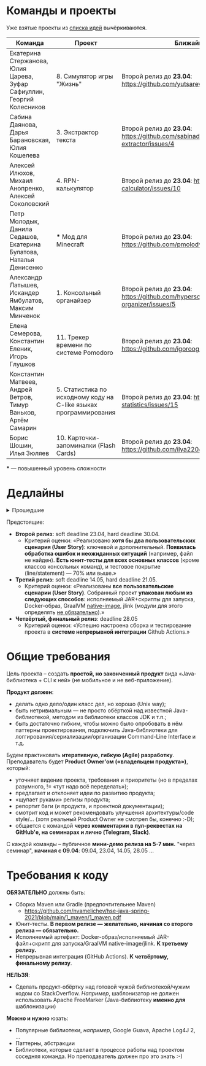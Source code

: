Команды и проекты
=================

Уже взятые проекты из [списка идей](https://github.com/nvamelichev/hse-java-spring-2021/blob/main/project-ideas.md) ~~вычёркиваются~~.

| Команда | Проект | Ближайший дедлайн | GitHub |
| ------- | ------ | ----------------- | ------ |
| Екатерина Стержанова, <br> Юлия Царева, <br> Зуфар Сафиуллин, <br> Георгий Колесников | 8. Симулятор игры "Жизнь" | Второй релиз до **23.04**: https://github.com/yutsareva/game-of-life/issues/4 | [game-of-life](https://github.com/yutsareva/game-of-life) |
| Сабина Даянова, <br> Дарья Барановская, <br> Юлия Кошелева | 3. Экстрактор текста | Второй релиз до **23.04**: https://github.com/sabinadayanova/text-extractor/issues/4 | [text-extractor](https://github.com/sabinadayanova/text-extractor) |
| Алексей Илюхов, <br> Михаил Анопренко, <br> Алексей Соколовский | 4. RPN-калькулятор | Второй релиз до **23.04**: https://github.com/livace/rpn-calculator/issues/10 | [rpn-calculator](https://github.com/livace/rpn-calculator) |
| Петр Молодык, <br> Данила Седашов, <br> Екатерина Булатова, <br> Наталья Денисенко | **\*** Мод для Minecraft | Второй релиз до **23.04**: https://github.com/pmolodyk/MinecraftFabricMod/issues/3 | [Minecraft Mod](https://github.com/pmolodyk/MinecraftFabricMod) |
| Александр Латышев, <br> Искандер Ямбулатов, <br> Максим Минченок | 1. Консольный органайзер | Второй релиз до **23.04**: https://github.com/hypersousage/console-organizer/issues/5 | [console-organizer](https://github.com/hypersousage/console-organizer) |
| Елена Семерова, <br> Константин Еленик, <br> Игорь Глушков | 11. Трекер времени по системе Pomodoro | Второй релиз до **23.04**: https://github.com/igoroogle/pomodoros/issues/3 | [pomodoros](https://github.com/igoroogle/pomodoros) |
| Константин Матвеев, <br> Андрей Ветров, <br> Тимур Ваньков, <br> Артём Самарин | 5. Статистика по исходному коду на C-like языках программирования | Второй релиз до **23.04**: https://github.com/vetand/code-statistics/issues/15 | [code-statistics](https://github.com/vetand/code-statistics) |
| Борис Шошин, <br> Илья Зюляев | 10. Карточки-запоминалки (Flash Cards) | Второй релиз до **23.04**: https://github.com/ilya2204/flash-cards/issues/3 | [flash-cards](https://github.com/ilya2204/flash-cards) |

**\*** &mdash; повышенный уровень сложности

Дедлайны
=================
<details><summary>Прошедшие</summary>

- **Тема проекта:** soft deadline 24.02, hard deadline 03.03.
  - Идеи проектов: https://github.com/nvamelichev/hse-java-spring-2021/blob/main/project-ideas.md.
  - Можно взять свою тему (по согласованию с преподавателем)
  - **Сменить тему** можно до 03.03 включительно, если в команде большинство участников «за».
- **Проектная документация (Product Vision, User Stories):** soft deadline 26.02, hard deadline 05.03.
  - FAQ, как её писать: https://github.com/nvamelichev/hse-java-spring-2021/blob/main/requirements-faq.md
  - Product Vision:
    - https://leadstartup.ru/db/product-vision (Agile)
    - https://intuit.ru/studies/courses/2188/174/lecture/4724?page=2 (более формальный подход из методологий RUP и MSF)
  - User Stories:
    - https://ru.wikipedia.org/wiki/Пользовательские_истории (сухая теория)
    - https://pmclub.pro/articles/user-story-pora-primenyat-pravilno (немного практики)
- **К семинару 05.03, все темы проектов и документация должны быть утверждены**.
- **Модель предметной области:** soft deadline 26.03, hard deadline 04.04. Варианты представления модели:
  - CRC-карточки или иная модель системы "с высоты птичьего полёта"
  - Более подробная ОО-модель системы, одно из:
    - [**рекомендуется**] UML-диаграммы (Use Cases, Class, Sequence и/или Statechart) или [ECore](https://www.eclipse.org/ecoretools/overview.html), плюс краткий поясняющий текст, если необходимо.
      - Для работы с UML я рекомендую PlantUML, потому что у него удобный текстовый синтаксис. 
      - Но подойдёт любой редактор (ArgoUML, Violet, dia, MS Visio, ...)
    - Диаграммы произвольного вида ("буйство квадратиков и стрелочек" (c)) + краткий поясняющий текст
    - [не рекомендуется] Код на Java или псевдокод, если кода немного и он хорошо документирован (классы + методы без тел, все с документацией)
- **Первый релиз:** soft deadline 09.04, hard deadline 16.04.
  - Критерий оценки: «Код **локально собирается** в исполняемый JAR-файл с помощью Maven/Gradle. JAR-файл **успешно запускается** `java -jar <jarfile.jar>`. Покрыт **хотя бы один ключевой пользовательский сценарий (User Story)**. Наличие работающих юнит-тестов к первому релизу будет преимуществом»
</details>

Предстоящие:
- **Второй релиз:** soft deadline 23.04, hard deadline 30.04.
  - Критерий оценки: «Реализовано **хотя бы два пользовательских сценария (User Story)**: ключевой и дополнительный. **Появилась обработка ошибок и неожиданных ситуаций** (например, файл не найден). **Есть юнит-тесты для всех основных классов** (кроме классов консольных команд), и тестовое покрытие (line/statement) &mdash; 70% или выше.»
- **Третий релиз:** soft deadline 14.05, hard deadline 21.05.
  - Критерий оценки: «Реализованы **все пользовательские сценарии (User Story)**. Собранный проект **упакован любым из следующих способов**: исполняемый JAR+скрипты для запуска, Docker-образ, GraalVM [native-image](https://www.graalvm.org/reference-manual/native-image/
), jlink (модули для этого определять [не обязательно](https://medium.com/azulsystems/using-jlink-to-build-java-runtimes-for-non-modular-applications-9568c5e70ef4)).»
- **Четвёртый, финальный релиз**: deadline 28.05
  - Критерий оценки: «Успешно настроена сборка и тестирование проекта в **системе непрерывной интеграции** Github Actions.»

Общие требования
================
Цель проекта – создать **простой, но законченный продукт** вида «Java-библиотека + CLI к ней» (не мобильное и не веб-приложение).

**Продукт должен**:
  * делать одно дело/один класс дел, но хорошо (Unix way);
  * быть нетривиальным — не просто обёрткой над известной Java-библиотекой, методом из библиотеки классов JDK и т.п.;
  * быть достаточно гибким, чтобы можно было опробовать в нём паттерны проектирования, подключить Java-библиотеки для логгирования/сериализации/организации Command-Line Interface и т.д.

Будем практиковать **итеративную, гибкую (Agile) разработку**. Преподаватель будет **Product Owner'ом («владельцем продукта»)**, который:
* уточняет видение проекта, требования и приоритеты (но в пределах разумного, != «тут надо всё переделать»);
* предлагает и отклоняет идеи по развитию продукта;
* «щупает руками» релизы продукта;
* репортит баги (и продукта, и проектной документации);
* смотрит код и может рекомендовать улучшения архитектуры/code style/... (хотя реальный Product Owner не смотрел бы, конечно :-D);
* общается с командой **через комментарии в пул-реквестах на GitHub'е, на семинарах и лично (Telegram, Slack)**.

С каждой команды – публичное **мини-демо релиза на 5-7 мин.** "через семинар", **начиная с 09.04**: 09.04, 23.04, 14.05, 28.05 &hellip;

Требования к коду
=================

**ОБЯЗАТЕЛЬНО** должны быть:
  * Сборка Maven или Gradle (предпочтительнее Maven)
    * https://github.com/nvamelichev/hse-java-spring-2021/blob/main/1_maven/1_maven.pdf
  * Юнит-тесты. **В первом релизе &mdash; желательно, начиная со второго релиза &mdash; обязательно.**
  * Исполняемый артефакт: Docker-образ/исполняемый JAR-файл+скрипт для запуска/GraalVM native-image/jlink. **К третьему релизу.**
  * Непрерывная интеграция (GitHub Actions). **К четвёртому, финальному релизу**.

**НЕЛЬЗЯ**:
  * Сделать продукт-обёртку над готовой чужой библиотекой/чужим кодом со StackOverflow. *Например*, шаблонизатор не должен использовать Apache FreeMarker (Java-библиотеку **именно для** шаблонизации)

**Можно и нужно** юзать:
  * Популярные библиотеки, *например*, Google Guava, Apache Log4J 2, &hellip;
  * Паттерны, абстракции
  * Библиотеки, которые сделает в процессе работы над проектом соседняя команда. Но преподаватель должен про это знать :-)
